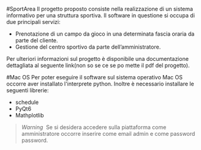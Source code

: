 #SportArea
Il progetto proposto consiste nella realizzazione di un sistema informativo per una struttura sportiva. Il software in questione si occupa di due principali servizi:
* Prenotazione di un campo da gioco in una determinata fascia oraria da parte del cliente.
* Gestione del centro sportivo da parte dell’amministratore.

Per ulteriori informazioni sul progetto è disponibile una documentazione dettagliata al seguente link(non so se ce se po mette il pdf del progetto).

#Mac OS
Per poter eseguire il software sul sistema operativo Mac OS occorre aver installato l'interprete python. Inoltre è necessario installare le seguenti librerie:
* schedule
* PyQt6
* Mathplotlib

>*Warning*  Se si desidera accedere sulla piattaforma come amministratore occorre inserire come email admin e come password password.
